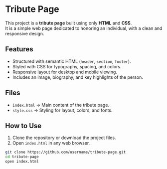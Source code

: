 # Tribute Page

This project is a **tribute page** built using only **HTML** and **CSS**.  
It is a simple web page dedicated to honoring an individual, with a clean and responsive design.

## Features
- Structured with semantic HTML (`header`, `section`, `footer`).
- Styled with CSS for typography, spacing, and colors.
- Responsive layout for desktop and mobile viewing.
- Includes an image, biography, and key highlights of the person.

## Files
- `index.html` → Main content of the tribute page.  
- `style.css` → Styling for layout, colors, and fonts.  

## How to Use
1. Clone the repository or download the project files.  
2. Open `index.html` in any web browser.  

```bash
git clone https://github.com/username/tribute-page.git
cd tribute-page
open index.html